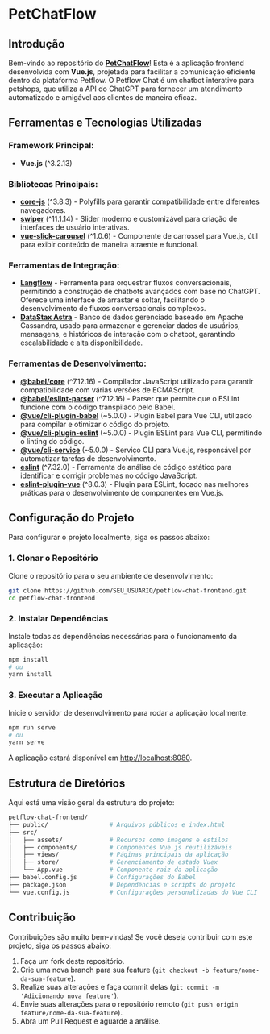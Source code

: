# PetChatFlow

## Introdução
Bem-vindo ao repositório do [**PetChatFlow**](https://petflow-chat-front.vercel.app/)! Esta é a aplicação frontend desenvolvida com **Vue.js**, projetada para facilitar a comunicação eficiente dentro da plataforma Petflow. O Petflow Chat é um chatbot interativo para petshops, que utiliza a API do ChatGPT para fornecer um atendimento automatizado e amigável aos clientes de maneira eficaz.

## Ferramentas e Tecnologias Utilizadas

### **Framework Principal:** 
- **Vue.js** (^3.2.13)

### **Bibliotecas Principais:**
- [**core-js**](https://github.com/zloirock/core-js) (^3.8.3) - Polyfills para garantir compatibilidade entre diferentes navegadores.
- [**swiper**](https://swiperjs.com/) (^11.1.14) - Slider moderno e customizável para criação de interfaces de usuário interativas.
- [**vue-slick-carousel**](https://github.com/stasson/vue-slick-carousel) (^1.0.6) - Componente de carrossel para Vue.js, útil para exibir conteúdo de maneira atraente e funcional.

### **Ferramentas de Integração:**
- [**Langflow**](https://langflow.org/) - Ferramenta para orquestrar fluxos conversacionais, permitindo a construção de chatbots avançados com base no ChatGPT. Oferece uma interface de arrastar e soltar, facilitando o desenvolvimento de fluxos conversacionais complexos.
- [**DataStax Astra**](https://www.datastax.com/products/datastax-astra) - Banco de dados gerenciado baseado em Apache Cassandra, usado para armazenar e gerenciar dados de usuários, mensagens, e históricos de interação com o chatbot, garantindo escalabilidade e alta disponibilidade.

### **Ferramentas de Desenvolvimento:**
- [**@babel/core**](https://babeljs.io/) (^7.12.16) - Compilador JavaScript utilizado para garantir compatibilidade com várias versões de ECMAScript.
- [**@babel/eslint-parser**](https://github.com/babel/babel-eslint) (^7.12.16) - Parser que permite que o ESLint funcione com o código transpilado pelo Babel.
- [**@vue/cli-plugin-babel**](https://cli.vuejs.org/core-plugins/babel.html) (~5.0.0) - Plugin Babel para Vue CLI, utilizado para compilar e otimizar o código do projeto.
- [**@vue/cli-plugin-eslint**](https://cli.vuejs.org/core-plugins/eslint.html) (~5.0.0) - Plugin ESLint para Vue CLI, permitindo o linting do código.
- [**@vue/cli-service**](https://cli.vuejs.org/guide/cli-service.html) (~5.0.0) - Serviço CLI para Vue.js, responsável por automatizar tarefas de desenvolvimento.
- [**eslint**](https://eslint.org/) (^7.32.0) - Ferramenta de análise de código estático para identificar e corrigir problemas no código JavaScript.
- [**eslint-plugin-vue**](https://eslint.vuejs.org/) (^8.0.3) - Plugin para ESLint, focado nas melhores práticas para o desenvolvimento de componentes em Vue.js.

## Configuração do Projeto
Para configurar o projeto localmente, siga os passos abaixo:

### 1. Clonar o Repositório
Clone o repositório para o seu ambiente de desenvolvimento:
```bash
git clone https://github.com/SEU_USUARIO/petflow-chat-frontend.git
cd petflow-chat-frontend
```

### 2. Instalar Dependências
Instale todas as dependências necessárias para o funcionamento da aplicação:
```bash
npm install
# ou
yarn install
```

### 3. Executar a Aplicação
Inicie o servidor de desenvolvimento para rodar a aplicação localmente:
```bash
npm run serve
# ou
yarn serve
```
A aplicação estará disponível em [http://localhost:8080](http://localhost:8080).

## Estrutura de Diretórios

Aqui está uma visão geral da estrutura do projeto:

```bash
petflow-chat-frontend/
├── public/                 # Arquivos públicos e index.html
├── src/
│   ├── assets/             # Recursos como imagens e estilos
│   ├── components/         # Componentes Vue.js reutilizáveis
│   ├── views/              # Páginas principais da aplicação
│   ├── store/              # Gerenciamento de estado Vuex
│   └── App.vue             # Componente raiz da aplicação
├── babel.config.js         # Configurações do Babel
├── package.json            # Dependências e scripts do projeto
└── vue.config.js           # Configurações personalizadas do Vue CLI
```

## Contribuição
Contribuições são muito bem-vindas! Se você deseja contribuir com este projeto, siga os passos abaixo:

1. Faça um fork deste repositório.
2. Crie uma nova branch para sua feature (`git checkout -b feature/nome-da-sua-feature`).
3. Realize suas alterações e faça commit delas (`git commit -m 'Adicionando nova feature'`).
4. Envie suas alterações para o repositório remoto (`git push origin feature/nome-da-sua-feature`).
5. Abra um Pull Request e aguarde a análise.
